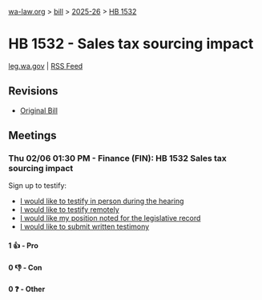 [wa-law.org](/) > [bill](/bill/) > [2025-26](/bill/2025-26/) > [HB 1532](/bill/2025-26/hb/1532/)

# HB 1532 - Sales tax sourcing impact
[leg.wa.gov](https://app.leg.wa.gov/billsummary?BillNumber=1532&Year=2025&Initiative=false) | [RSS Feed](./rss.xml)

## Revisions
* [Original Bill](1/)

## Meetings
### Thu 02/06 01:30 PM - Finance (FIN): HB 1532 Sales tax sourcing impact
Sign up to testify:
* [I would like to testify in person during the hearing](https://app.leg.wa.gov/csi/Testifier/Add?chamber=House&mId=32633&aId=162436&caId=25425&tId=1)
* [I would like to testify remotely](https://app.leg.wa.gov/csi/Testifier/Add?chamber=House&mId=32633&aId=162436&caId=25425&tId=2)
* [I would like my position noted for the legislative record](https://app.leg.wa.gov/csi/Testifier/Add?chamber=House&mId=32633&aId=162436&caId=25425&tId=3)
* [I would like to submit written testimony](https://app.leg.wa.gov/csi/Testifier/Add?chamber=House&mId=32633&aId=162436&caId=25425&tId=4)

#### 1 👍 - Pro

#### 0 👎 - Con

#### 0 ❓ - Other
